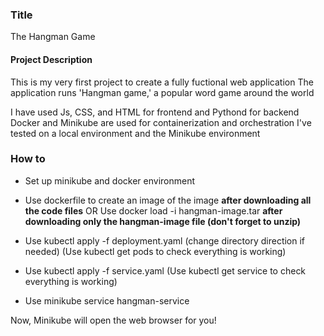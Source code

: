 ### Title
The Hangman Game

#### Project Description
This is my very first project to create a fully fuctional web application
The application runs 'Hangman game,' a popular word game around the world

I have used Js, CSS, and HTML for frontend and Pythond for backend
Docker and Minikube are used for containerization and orchestration
I've tested on a local environment and the Minikube environment

### How to
- Set up minikube and docker environment

- Use dockerfile to create an image of the image **after downloading all the code files**
OR
Use docker load -i hangman-image.tar **after downloading only the hangman-image file (don't forget to unzip)**

- Use kubectl apply -f deployment.yaml (change directory direction if needed)
(Use kubectl get pods to check everything is working)

- Use kubectl apply -f service.yaml
(Use kubectl get service to check everything is working)

- Use minikube service hangman-service

Now, Minikube will open the web browser for you!
